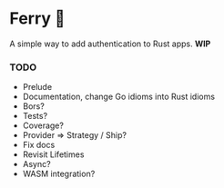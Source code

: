 # Ferry 🚢

A simple way to add authentication to Rust apps. **WIP**

### TODO

- Prelude
- Documentation, change Go idioms into Rust idioms
- Bors?
- Tests?
- Coverage?
- Provider => Strategy / Ship?
- Fix docs
- Revisit Lifetimes
- Async?
- WASM integration?

